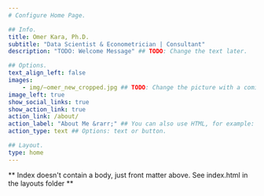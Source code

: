 ```yaml
---
# Configure Home Page.

## Info.
title: Omer Kara, Ph.D.
subtitle: "Data Scientist & Econometrician | Consultant"
description: "TODO: Welcome Message" ## TODO: Change the text later.

## Options.
text_align_left: false
images:
    - img/—omer_new_cropped.jpg ## TODO: Change the picture with a comic version or a better one.
image_left: true
show_social_links: true
show_action_link: true
action_link: /about/
action_label: "About Me &rarr;" ## You can also use HTML, for example: <i class='fas fa-rocket'></i>.
action_type: text ## Options: text or button.

## Layout.
type: home
---
```


** Index doesn't contain a body, just front matter above. See index.html in the layouts folder **
